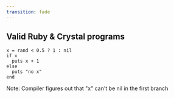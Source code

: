 ```yaml
---
transition: fade
---
```

## Valid Ruby & Crystal programs

```playground
x = rand < 0.5 ? 1 : nil
if x
  puts x + 1
else
  puts "no x"
end
```

Note:
Compiler figures out that "x" can't be nil in the first branch
